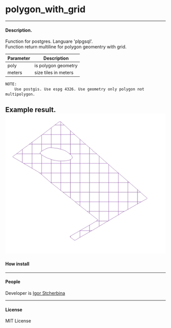 # polygon_with_grid  
------ 
#### Description.  
Function for postgres. Languare 'plpgsql'.  
Function return multiline for polygon geomentry with grid.  

| Parameter  | Description          |
|------------|--------------------- |
| poly       | is polygon geometry  |
| meters     | size tiles in meters |

	NOTE:  
		Use postgis. Use espg 4326. Use geometry only polygon not multipolygon.

Example result.
![In work screenshot](https://raw.githubusercontent.com/eagle7410/polygon_with_grid/master/exp.jpg)
------  
#### How install

------
#### People
Developer is [Igor Stcherbina](https://github.com/eagle7410)

--------  
#### License
MIT License
